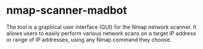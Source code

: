 # nmap-scanner-madbot
The tool is a graphical user interface (GUI) for the Nmap network scanner. It allows users to easily perform various network scans on a target IP address or range of IP addresses, using any Nmap command they choose.
